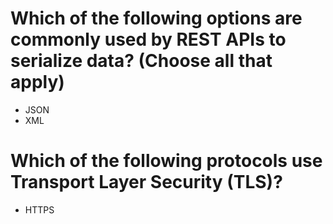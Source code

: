 # Which of the following options are commonly used by REST APIs to serialize data? (Choose all that apply)
- JSON
- XML

# Which of the following protocols use Transport Layer Security (TLS)?
- HTTPS
